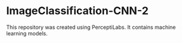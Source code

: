 # ImageClassification-CNN-2
This repository was created using PerceptiLabs. It contains machine learning models.
